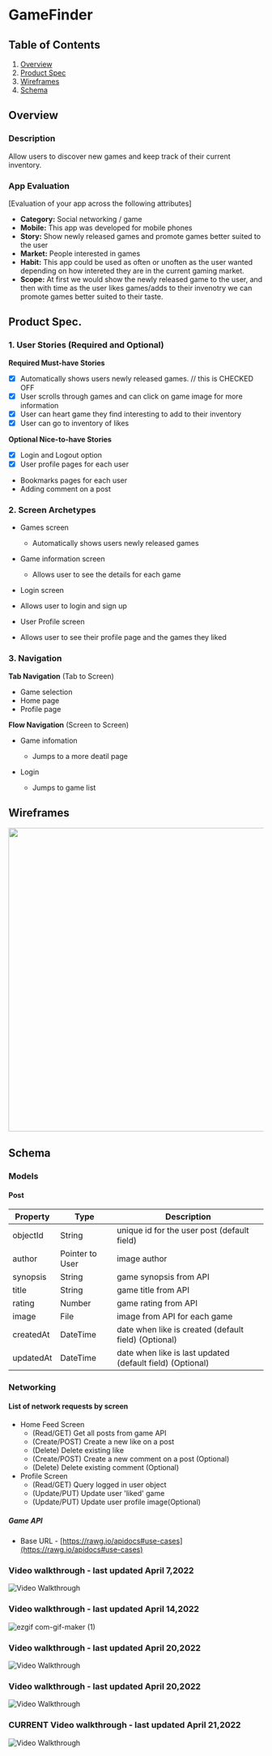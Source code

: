 # GameFinder

## Table of Contents
1. [Overview](#Overview)
1. [Product Spec](#Product-Spec)
1. [Wireframes](#Wireframes)
2. [Schema](#Schema)

## Overview
### Description
Allow users to discover new games and keep track of their current inventory.

### App Evaluation
[Evaluation of your app across the following attributes]
- **Category:** Social networking / game
- **Mobile:** This app was developed for mobile phones
- **Story:** Show newly released games and promote games better suited to the user
- **Market:** People interested in games
- **Habit:** This app could be used as often or unoften as the user wanted depending on how intereted they are in the current gaming market. 
- **Scope:** At first we would show the newly released game to the user, and then with time as the user likes games/adds to their invenotry we can promote games better suited to their taste.

## Product Spec.

### 1. User Stories (Required and Optional)

**Required Must-have Stories**

- [X] Automatically shows users newly released games. // this is CHECKED OFF
- [X] User scrolls through games and can click on game image for more information 
- [X] User can heart game they find interesting to add to their inventory 
- [X] User can go to inventory of likes 

**Optional Nice-to-have Stories**

* [X] Login and Logout option 
* [X] User profile pages for each user
* Bookmarks pages for each user
* Adding comment on a post

### 2. Screen Archetypes

* Games screen
   * Automatically shows users newly released games
* Game information screen 
   * Allows user to see the details for each game 

* Login screen
 * Allows user to login and sign up 

* User Profile screen
 * Allows user to see their profile page and the games they liked
  

### 3. Navigation

**Tab Navigation** (Tab to Screen)

* Game selection
* Home page
* Profile page

**Flow Navigation** (Screen to Screen)

* Game infomation
   * Jumps to a more deatil page

* Login 
   * Jumps to game list 

## Wireframes
<img src="https://user-images.githubusercontent.com/90946653/161089641-b6e91b8a-8c60-4de8-8fe2-0210af51bbaf.JPG" width=600>

## Schema 
### Models
#### Post

   | Property      | Type     | Description |
   | ------------- | -------- | ------------|
   | objectId      | String   | unique id for the user post (default field) |
   | author        | Pointer to User| image author |
   | synopsis      | String   | game synopsis from API |
   | title         | String   | game title from API |
   | rating        | Number   | game rating from API |
   | image         | File     | image from API for each game|
   | createdAt     | DateTime | date when like is created (default field) (Optional)| 
   | updatedAt     | DateTime | date when like is last updated (default field) (Optional)|
   
### Networking
#### List of network requests by screen
   - Home Feed Screen
      - (Read/GET) Get all posts from game API 
      - (Create/POST) Create a new like on a post 
      - (Delete) Delete existing like
      - (Create/POST) Create a new comment on a post (Optional)
      - (Delete) Delete existing comment (Optional)
   - Profile Screen
      - (Read/GET) Query logged in user object
      - (Update/PUT) Update user 'liked' game 
      - (Update/PUT) Update user profile image(Optional)

##### Game API
- Base URL - [https://rawg.io/apidocs#use-cases](https://rawg.io/apidocs#use-cases)




### Video walkthrough - last updated April 7,2022
<img src='https://media.giphy.com/media/7yro9mObJvoKwWJhlv/giphy.gif' title='Video Walkthrough' width='' alt='Video Walkthrough' />

###  Video walkthrough - last updated April 14,2022
![ezgif com-gif-maker (1)](https://user-images.githubusercontent.com/81440356/163466962-3016463f-9a42-48df-b5cd-b115c236200a.gif)

###  Video walkthrough - last updated April 20,2022
<img src= 'https://media.giphy.com/media/2N4I7OwTMWaRzt3Vub/giphy.gif' title='Video Walkthrough' width='' alt='Video Walkthrough' />

### Video walkthrough - last updated April 20,2022
<img src= 'https://media.giphy.com/media/FNazBNyIThbymLnrJw/giphy.gif' title='Video Walkthrough' width='' alt='Video Walkthrough' />

###  CURRENT Video walkthrough - last updated April 21,2022
<img src= 'https://media.giphy.com/media/QTIA0v23HI0VgHK3mx/giphy.gif' title='Video Walkthrough' width='' alt='Video Walkthrough' />



